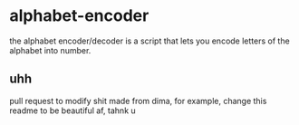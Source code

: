 # alphabet-encoder
the alphabet encoder/decoder is a script that lets you encode letters of the alphabet into number.
## uhh
pull request to modify shit made from dima, for example, change this readme to be beautiful af, tahnk u
